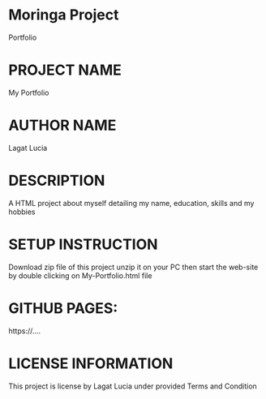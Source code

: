 # Moringa Project
Portfolio

# PROJECT NAME
My Portfolio
# AUTHOR NAME
Lagat Lucia
# DESCRIPTION
A HTML project about myself detailing my name, education, skills and my hobbies
# SETUP INSTRUCTION
Download zip file of this project unzip it on your PC then start the web-site by double clicking on My-Portfolio.html file
# GITHUB PAGES:
https://....
# LICENSE INFORMATION
This project is license by Lagat Lucia under provided Terms and Condition